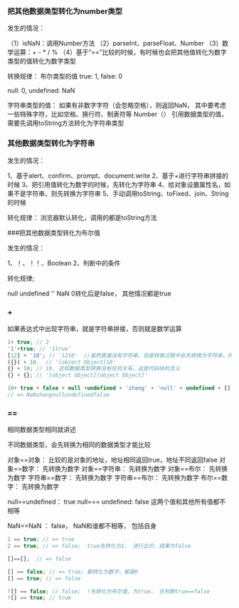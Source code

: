 ### 把其他数据类型转化为number类型
发生的情况：

（1）isNaN：调用Number方法
（2）parseInt、parseFloat、Number
（3）数学运算：+ - * / %
（4）基于“==”比较的时候，有时候也会把其他值转化为数字类型的值转化为数字类型

转换规律：
布尔类型的值
true: 1, false: 0

null: 0,  undefined: NaN

字符串类型的值： 如果有非数字字符（会忽略空格），则返回NaN， 其中要考虑一些特殊字符，比如空格、换行符、制表符等
Number（）
引用数据类型的值，需要先调用toString方法转化为字符串类型

### 其他数据类型转化为字符串

发生的情况：

1、基于alert、confirm、prompt、document.write
2、基于+进行字符串拼接的时候
3、把引用值转化为数字的时候，先转化为字符串
4、给对象设置属性名，如果不是字符串，则先转换为字符串
5、手动调用toString、toFixed、join、String的时候

转化规律：
浏览器默认转化，调用的都是toString方法

###把其他数据类型转化为布尔值

发生的情况：

1、！、！！、Boolean
2、判断中的条件

转化规律;

null undefined '' NaN 0转化后是false， 其他情况都是true


### +

如果表达式中出现字符串，就是字符串拼接，否则就是数学运算
```javascript
1+ true; // 2
'1'+true; // '1true'
[12] + '10'; // '1210'  //虽然表面没有字符串，但是转换过程中会先转换为字符串，所以最终是字符串拼接
({}) + 10.  // '[object Object]10'
{} + 10; // 10. 这和数据类型转换没有任何关系，这是代码块的含义
{} + {}; // '[object Object][object Object]'

10+ true + false + null +undefined + 'zhang' + 'null' + undefined + [] +'false;
// => NaNzhangnullundefinedfalse
```

### ==
  
相同数据类型相同就讲述

不同数据类型，会先转换为相同的数据类型才能比较

对象==对象： 比较的是对象的地址，地址相同返回true，地址不同返回false
对象==数字： 先转换为数字
对象==字符串： 先转换为数字
对象==布尔： 先转换为数字
字符串==数字： 先转换为数字
字符串==布尔： 先转换为数字
布尔==数字： 先转换为数字

null==undefined： true
null=== undefined: false
这两个值和其他所有值都不相等

NaN==NaN ： false， NaN和谁都不相等， 包括自身

```javascript
1 == true; // => true
2 == true; // => false;  true先转化为1， 进行比价，结果为false

[]==[];  // => false

[] == false; // => true; 都转化为数字，都是0
[] == true; // => false

![] == false; // false;  !先转化为布尔值，为true， 在判断true==false
![] == true; // true
```







